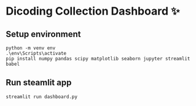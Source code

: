 # Dicoding Collection Dashboard ✨

## Setup environment
```
python -m venv env
.\env\Scripts\activate
pip install numpy pandas scipy matplotlib seaborn jupyter streamlit babel
```

## Run steamlit app
```
streamlit run dashboard.py
```